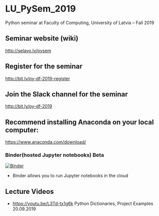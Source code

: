 # LU_PySem_2019
Python seminar at Faculty of Computing, University of Latvia  – Fall 2019

## Seminar website (wiki)
http://selavo.lv/pysem

## Register for the seminar
http://bit.ly/py-df-2019-register

## Join the Slack channel for the seminar
http://bit.ly/py-df-2019

## Recommend installing Anaconda on your local computer:

https://www.anaconda.com/download/


### Binder(hosted Jupyter notebooks) Beta
[![Binder](https://mybinder.org/badge.svg)](https://mybinder.org/v2/gh/ValRCS/LU_PySem_2019/master)
* Binder allows you to run Jupyter notebooks in the cloud

## Lecture Videos

* https://youtu.be/L3Td-tx1g6k Python Dictionaries, Project Examples 20.09.2019
